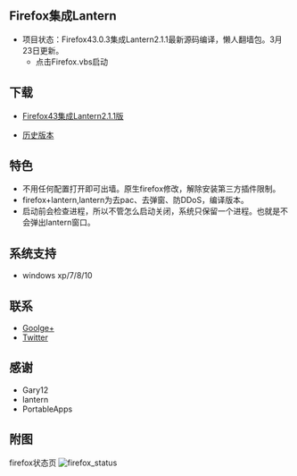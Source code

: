Firefox集成Lantern
-----------

* 项目状态：Firefox43.0.3集成Lantern2.1.1最新源码编译，懒人翻墙包。3月23日更新。
  - 点击Firefox.vbs启动

下载 
------

* [Firefox43集成Lantern2.1.1版](https://github.com/yeahwu/firefox/archive/master.zip)
  
 
* [历史版本](https://github.com/yeahwu/firefox/releases)

特色 
-----

* 不用任何配置打开即可出墙。原生firefox修改，解除安装第三方插件限制。
* firefox+lantern,lantern为去pac、去弹窗、防DDoS，编译版本。
* 启动前会检查进程，所以不管怎么启动关闭，系统只保留一个进程。也就是不会弹出lantern窗口。

系统支持
---------

*  windows xp/7/8/10
 
联系
-----

* [Goolge+](https://plus.google.com/communities/101215702940766881013)
* [Twitter](https://twitter.com/yeahwu404)

感谢
-----

* Gary12
* lantern
* PortableApps

附图
-------

firefox状态页
![firefox_status](https://raw.githubusercontent.com/yeahwu/wu/master/firefox0.JPG)
